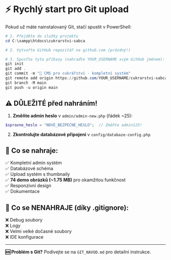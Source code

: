 # ⚡ Rychlý start pro Git upload

Pokud už máte nainstalovaný Git, stačí spustit v PowerShell:

```powershell
# 1. Přejděte do složky projektu
cd C:\xampp\htdocs\cukrarstvi-sabca

# 2. Vytvořte GitHub repozitář na github.com (prázdný!)

# 3. Spusťte tyto příkazy (nahraďte YOUR_USERNAME svým GitHub jménem):
git init
git add .
git commit -m "🎉 CMS pro cukrářství - kompletní systém"
git remote add origin https://github.com/YOUR_USERNAME/cukrarstvi-sabca.git
git branch -M main
git push -u origin main
```

## ⚠️ DŮLEŽITÉ před nahráním!

1. **Změňte admin heslo** v `admin/admin-new.php` (řádek ~25):
```php
$spravne_heslo = "NOVÉ_BEZPEČNÉ_HESLO";  // Změňte admin123!
```

2. **Zkontrolujte databázové připojení** v `config/databaze-config.php`

## 🎯 Co se nahraje:
✅ Kompletní admin systém  
✅ Databázové schéma  
✅ Upload systém s thumbnaily  
✅ **74 demo obrázků (~1.75 MB)** pro okamžitou funkčnost  
✅ Responzivní design  
✅ Dokumentace  

## 🚫 Co se NENAHRAJE (díky .gitignore):
❌ Debug soubory  
❌ Logy  
❌ Velmi velké dočasné soubory  
❌ IDE konfigurace  

---

**🆘 Problém s Git?** Podívejte se na `GIT_NAVOD.md` pro detailní instrukce.